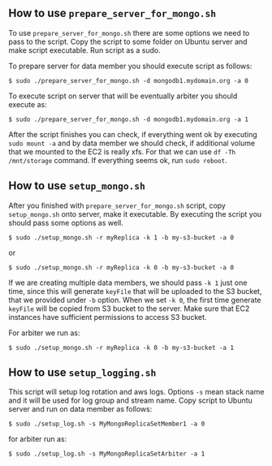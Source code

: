 ## How to use `prepare_server_for_mongo.sh`
To use `prepare_server_for_mongo.sh` there are some options we need to pass to the script. Copy the script to some folder on Ubuntu server and make script executable.
Run script as a sudo.

To prepare server for data member you should execute script as follows:

```
$ sudo ./prepare_server_for_mongo.sh -d mongodb1.mydomain.org -a 0
```

To execute script on server that will be eventually arbiter you should execute as:

```
$ sudo ./prepare_server_for_mongo.sh -d mongodb1.mydomain.org -a 1
```

After the script finishes you can check, if everything went ok by executing `sudo mount -a` and by data member we should check, if additional volume that we mounted to the EC2 is really xfs. For that we can use `df -Th /mnt/storage` command.
If everything seems ok, run `sudo reboot`.

## How to use `setup_mongo.sh`
After you finished with `prepare_server_for_mongo.sh` script, copy `setup_mongo.sh` onto server, make it executable. By executing the script you should pass some options as well.

```
$ sudo ./setup_mongo.sh -r myReplica -k 1 -b my-s3-bucket -a 0
```
or

```
$ sudo ./setup_mongo.sh -r myReplica -k 0 -b my-s3-bucket -a 0
```

If we are creating multiple data members, we should pass `-k 1` just one time, since this will generate `keyFile` that will be uploaded to the S3 bucket, that we provided under `-b` option.
When we set `-k 0`, the first time generate `keyFile` will be copied from S3 bucket to the server. Make sure that EC2 instances have sufficient permissions to access S3 bucket.

For arbiter we run as:

```
$ sudo ./setup_mongo.sh -r myReplica -k 0 -b my-s3-bucket -a 1
```

## How to use `setup_logging.sh`
This script will setup log rotation and aws logs. Options `-s` mean stack name and it will be used for log group and stream name. Copy script to Ubuntu server and run on data member as follows:

```
$ sudo ./setup_log.sh -s MyMongoReplicaSetMember1 -a 0
```

for arbiter run as:

```
$ sudo ./setup_log.sh -s MyMongoReplicaSetArbiter -a 1
```
